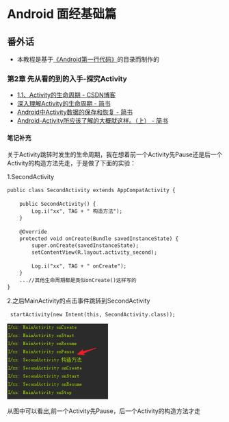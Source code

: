 # Android 面经基础篇


## 番外话
* 本教程是基于[《Android第一行代码》](./Android第一行代码/Android第一行代码Note.md)的目录而制作的


### 第2章 先从看的到的入手-探究Activity
* [1.1、Activity的生命周期 - CSDN博客]( http://blog.csdn.net/lonelyroamer/article/details/8927940)
* [深入理解Activity的生命周期 - 简书]( https://www.jianshu.com/p/fb44584daee3)
* [Android中Activity数据的保存和恢复 - 简书]( https://www.jianshu.com/p/6622434511f7)
* [Android-Activity所应该了解的大概就这样。（上） - 简书 ](https://www.jianshu.com/p/33d0a0abd990)

#### 笔记补充
关于Activity跳转时发生的生命周期，我在想着前一个Activity先Pause还是后一个Activity的构造方法先走，于是做了下面的实验：

1.SecondActivity
```
public class SecondActivity extends AppCompatActivity {

    public SecondActivity() {
        Log.i("xx", TAG + " 构造方法");
    }

    @Override
    protected void onCreate(Bundle savedInstanceState) {
        super.onCreate(savedInstanceState);
        setContentView(R.layout.activity_second);

        Log.i("xx", TAG + " onCreate");
    }
    ...//其他生命周期都是类似onCreate()这样写的
}
```

2.之后MainActivity的点击事件跳转到SecondActivity
```
 startActivity(new Intent(this, SecondActivity.class));
```

![activity_lifestyle_jump1](./activity_lifestyle_jump1.png)

从图中可以看出,前一个Activity先Pause，后一个Activity的构造方法才走
